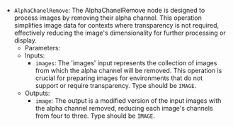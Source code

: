- `AlphaChanelRemove`: The AlphaChanelRemove node is designed to process images by removing their alpha channel. This operation simplifies image data for contexts where transparency is not required, effectively reducing the image's dimensionality for further processing or display.
    - Parameters:
    - Inputs:
        - `images`: The 'images' input represents the collection of images from which the alpha channel will be removed. This operation is crucial for preparing images for environments that do not support or require transparency. Type should be `IMAGE`.
    - Outputs:
        - `image`: The output is a modified version of the input images with the alpha channel removed, reducing each image's channels from four to three. Type should be `IMAGE`.
